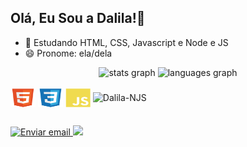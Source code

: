 ## Olá, Eu Sou a Dalila!👋

- 🌱 Estudando HTML, CSS, Javascript e Node e JS
- 😄 Pronome: ela/dela

<div align="center">
  <img src="https://github-readme-stats.vercel.app/api?username=DalilaLealP&hide_title=false&hide_rank=false&show_icons=true&include_all_commits=true&count_private=true&disable_animations=false&theme=dracula&locale=pt-br&hide_border=false" height="150" alt="stats graph" />
  <img src="https://github-readme-stats.vercel.app/api/top-langs?username=DalilaLealP&locale=pt-br&hide_title=false&layout=compact&card_width=320&langs_count=5&theme=dracula&hide_border=false" height="150" alt="languages graph" />
</div>


 <div style="display: inline_block"><br>
    <img align="center" alt="Dalila-HTML" height="30" width="40" src="https://raw.githubusercontent.com/devicons/devicon/master/icons/html5/html5-original.svg">
   <img align="center" alt="Dalila-CSS" height="30" width="40" src="https://raw.githubusercontent.com/devicons/devicon/master/icons/css3/css3-original.svg">
  <img align="center" alt="Dalila-Js" height="30" width="40" src="https://raw.githubusercontent.com/devicons/devicon/master/icons/javascript/javascript-plain.svg">
 <img align="center" alt="Dalila-NJS" height="60" widht="60" src="https://cdn.jsdelivr.net/gh/devicons/devicon@latest/icons/nodejs/nodejs-original-wordmark.svg" />       
</div>

##
 
<div> 
<a href="mailto:dalila.s2lucas@gmail.com" target="_blank">
  <img src="https://img.shields.io/badge/Gmail-D14836?style=for-the-badge&logo=gmail&logoColor=white" alt="Enviar email">
</a>
  <a href="https://www.linkedin.com/in/dalila-leal-pereira-a9a89b204/" target="_blank"><img src="https://img.shields.io/badge/-LinkedIn-%230077B5?style=for-the-badge&logo=linkedin&logoColor=white" target="_blank"></a> 
</div>




